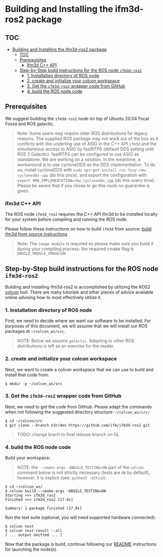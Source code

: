 # Building and Installing the ifm3d-ros2 package

## TOC
- [Building and Installing the ifm3d-ros2 package](#building-and-installing-the-ifm3d-ros2-package)
  - [TOC](#toc)
  - [Prerequisites](#prerequisites)
    - [ifm3d C++ API](#ifm3d-c-api)
  - [Step-by-Step build instructions for the ROS node `ifm3d-ros2`](#step-by-step-build-instructions-for-the-ros-node-ifm3d-ros2)
    - [1. Installation directory of ROS node](#1-installation-directory-of-ros-node)
    - [2. create and initialize your colcon workspace](#2-create-and-initialize-your-colcon-workspace)
    - [3. Get the `ifm3d-ros2` wrapper code from GitHub](#3-get-the-ifm3d-ros2-wrapper-code-from-github)
    - [4. build the ROS node code](#4-build-the-ros-node-code)


## Prerequisites

We suggest building the `ifm3d-ros2` node on top of Ubuntu 20.04 Focal Fossa and ROS galactic.   

> Note: Some users may require older ROS distributions for legacy reasons. The supplied ROS package may not work out of the box as it conflicts with the underling use of ASIO in the C++ API `ifm3d` and the simultaneous access to ASIO by fastRTPS (default DDS setting until ROS 2 Galactic). fastRTPS can be configured to use ASIO as standalone. We are working on a solution. 
> In the meantime, a workaround is to use cycloneDDS as the DDS implementation. To do so, install cycloneDDS with `sudo apt-get install ros-foxy-rmw-cyclonedds-cpp` (do this once), and export the configuration with `export RMW_IMPLEMENTATION=rmw_cyclonedds_cpp` (do this every time).
> Please be aware that if you chose to go this route no guarantee is given.

### ifm3d C++ API
The ROS node `ifm3d_ros2` requires the C++ API ifm3d to be installed locally for your system before compiling and running the ROS node.  

Please follow these instructions on how to build `ìfm3d` from source: [build ifm3d from source instructions](https://ifm.github.io/ifm3d-docs/content/source_build.html)
 
> Note: The `image module` is required so please make sure you build it during your compiling process: the required cmake flag is `DBUILD_MODULE_IMAGE=ON`


## Step-by-Step build instructions for the ROS node `ifm3d-ros2`

Building and installing ifm3d-ros2 is accomplished by utilizing the ROS2 [colcon](https://colcon.readthedocs.io/en/released/) tool. There are many tutorials and other pieces of advice available online advising how to most effectively utilize it.  

### 1. Installation directory of ROS node
First, we need to decide where we want our software to be installed. For purposes of this document, we will assume that we will install our ROS packages at `~/colcon_ws/src`.    

>NOTE: Below we assume `galactic`. Adapting to other ROS distributions is left as an exercise for the reader.

### 2. create and initialize your colcon workspace 
Next, we want to create a _colcon workspace_ that we can use to build and install that code from.  

```
$ mkdir -p ~/colcon_ws/src 
```

### 3. Get the `ifm3d-ros2` wrapper code from GitHub
Next, we need to get the code from GitHub. Please adapt the commands when not following the suggested directory structure: `~/colcon_ws/src/`

```
$ cd ~/colcon/src
$ git clone --branch o3r/dev https://github.com/ifm/ifm3d-ros2.git
```
> TODO: change brach to final release branch on GL

### 4. build the ROS node code  
Build your workspace:

>NOTE: the `--cmake-args -DBUILD_TESTING=ON` part of the `colcon` command below is not strictly necessary (tests are `ON` by default), however, it is explicit (see: `python3 -mthis`)).
```
$ cd ~/colcon_ws/
$ colcon build --cmake-args -DBUILD_TESTING=ON
Starting >>> ifm3d_ros2
Finished <<< ifm3d_ros2 [17.6s]

Summary: 1 package finished [17.8s]
```

Run the test suite (optional, you will need supported hardware connected):
```
$ colcon test
$ colcon test-result --all
[ ... output omitted ... ]
```

Now that the package is build, continue following our [README](../README.md) instructions for launching the node(s).
